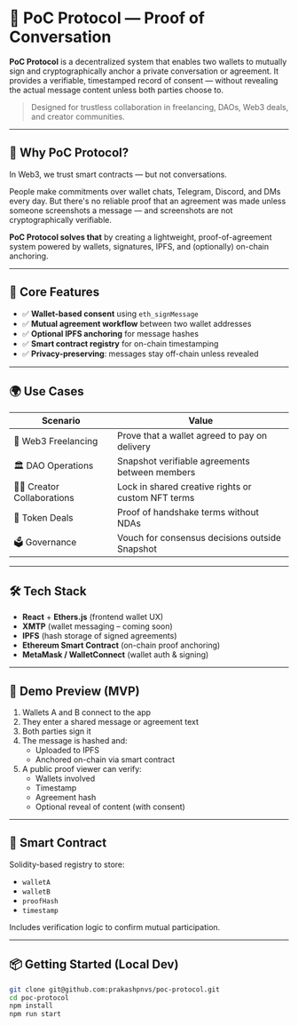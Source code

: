 # 🧾 PoC Protocol — Proof of Conversation

**PoC Protocol** is a decentralized system that enables two wallets to mutually sign and cryptographically anchor a private conversation or agreement. It provides a verifiable, timestamped record of consent — without revealing the actual message content unless both parties choose to.

> Designed for trustless collaboration in freelancing, DAOs, Web3 deals, and creator communities.

---

## 🚀 Why PoC Protocol?

In Web3, we trust smart contracts — but not conversations.

People make commitments over wallet chats, Telegram, Discord, and DMs every day. But there's no reliable proof that an agreement was made unless someone screenshots a message — and screenshots are not cryptographically verifiable.

**PoC Protocol solves that** by creating a lightweight, proof-of-agreement system powered by wallets, signatures, IPFS, and (optionally) on-chain anchoring.

---

## 🔐 Core Features

- ✅ **Wallet-based consent** using `eth_signMessage`
- ✅ **Mutual agreement workflow** between two wallet addresses
- ✅ **Optional IPFS anchoring** for message hashes
- ✅ **Smart contract registry** for on-chain timestamping
- ✅ **Privacy-preserving**: messages stay off-chain unless revealed

---

## 🌍 Use Cases

| Scenario                  | Value |
|---------------------------|-------|
| 🤝 Web3 Freelancing        | Prove that a wallet agreed to pay on delivery |
| 🏛 DAO Operations          | Snapshot verifiable agreements between members |
| 🧑‍🎨 Creator Collaborations | Lock in shared creative rights or custom NFT terms |
| 📜 Token Deals             | Proof of handshake terms without NDAs |
| 🗳 Governance              | Vouch for consensus decisions outside Snapshot |

---

## 🛠 Tech Stack

- **React** + **Ethers.js** (frontend wallet UX)
- **XMTP** (wallet messaging – coming soon)
- **IPFS** (hash storage of signed agreements)
- **Ethereum Smart Contract** (on-chain proof anchoring)
- **MetaMask / WalletConnect** (wallet auth & signing)

---

## 🧪 Demo Preview (MVP)

1. Wallets A and B connect to the app
2. They enter a shared message or agreement text
3. Both parties sign it
4. The message is hashed and:
    - Uploaded to IPFS
    - Anchored on-chain via smart contract
5. A public proof viewer can verify:
    - Wallets involved
    - Timestamp
    - Agreement hash
    - Optional reveal of content (with consent)

---

## 🧱 Smart Contract

Solidity-based registry to store:
- `walletA`
- `walletB`
- `proofHash`
- `timestamp`

Includes verification logic to confirm mutual participation.

---

## 📦 Getting Started (Local Dev)

```bash
git clone git@github.com:prakashpnvs/poc-protocol.git
cd poc-protocol
npm install
npm run start
